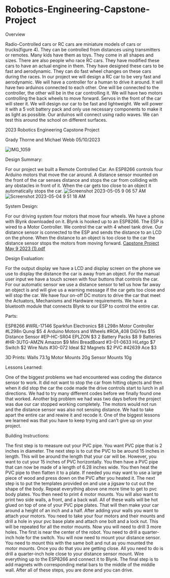 # Robotics-Engineering-Capstone-Project

Overview

Radio-Controlled cars or RC cars are miniature models of cars or trucks(figure 4). They can be controlled from distances using transmitters or remotes. Many kids have them as toys. They come in all shapes and sizes. There are also people who race RC cars. They have modified these cars to have an actual engine in them. They have designed these cars to be fast and aerodynamic. They can do fast wheel changes on these cars during the races.
In our project we will design a RC car to be very fast and aerodynamic. We will have a controller for a human to drive it around. It will have two arduinos connected to each other. One will be connected to the controller, the other will be in the car controlling it. We will have two motors controlling the back wheels to move forward. Servos in the front of the car will steer it.
We will design our car to be fast and lightweight. We will power it with a 5 volt battery pack and only use necessary components to make it as light as possible. Our arduinos will connect using radio waves. We can test this around the school on different surfaces.


2023 Robotics Engineering Capstone Project



Grady Thorne and Michael Webb
05/10/2023

![IMG_1059](https://github.com/mwebb25/Robotics-Engineering-Capstone-Project/assets/90726375/2a939505-40dd-4ecc-9f6e-d8c3bd338a80)


Design Summary:

For our project we built a Remote Controlled Car. An ESP8266 controls four Arduino motors that move the car around. A distance sensor mounted on the front of the car senses distance and stops the car from colliding with any obstacles in front of it. When the car gets too close to an object it automatically stops the car. 
![Screenshot 2023-05-05 9 06 57 AM](https://github.com/mwebb25/Robotics-Engineering-Capstone-Project/assets/90726375/3e7e15bf-cf57-4935-888a-55b759b8ff40)
![Screenshot 2023-05-04 9 51 18 AM](https://github.com/mwebb25/Robotics-Engineering-Capstone-Project/assets/90726375/1c64787d-4794-40a2-ae72-166d562c91bf)

System Design:

For our driving system four motors that move four wheels. We have a phone with Blynk downloaded on it. Blynk is hooked up to an ESP8266. The ESP is wired to a Motor Controller. We control the car with 4 wheel tank drive. Our distance sensor is connected to the ESP and sends the distance to an LCD on the phone. When the distance to an object is too close to the car the distance sensor stops the motors from moving forward.
[Capstone Project May 9 2023 (1).pdf](https://github.com/mwebb25/Robotics-Engineering-Capstone-Project/files/11441949/Capstone.Project.May.9.2023.1.pdf)

Design Evaluation:

For the output display we have a LCD and display screen on the phone we use to display the distance the car is away from an object. For the manual user input we have a touch screen with four buttons that controls the car. For our automatic sensor we use a distance sensor to tell us how far away an object is and will give us a warning message if the car gets too close and will stop the car. We have four on-off DC motors to drive the car that meet the Actuators, Mechanisms and Hardware requirements. We have a bluetooth module that connects Blynk to our ESP to control the entire car. 



Parts:

ESP8266 #WRL-17146 Sparkfun Electronics $8
L298n Motor Controller #L298n Qunqi $5
4 Arduino Motors and Wheels #ROA_408 DiGiYes $15
Distance Sensor #EP-HC-SR04 EPLZON $3
2 Battery Packs $8
9 Batteries #HR-3UTG-AMZN Amazon $9
Mini BreadBoard #3-01-0633 HiLetgo $7
Switch $2
Wire Nuts #30-072 Ideal $2
Magnets $2
PVC #42639 Ace $3

3D Prints:
Walls 73.1g
Motor Mounts 20g
Sensor Mounts 10g

Lessons Learned:

One of the biggest problems we had encountered was coding the distance sensor to work. It did not want to stop the car from hitting objects and then when it did stop the car the code made the drive controls start to lurch in all directions. We had to try many different codes before we finally found one that worked. Another big problem we had was two days before the project was due our car stopped working completely. The motors would not run and the distance sensor was also not sensing distance. We had to take apart the entire car and rewire it and recode it. One of the biggest lessons we learned was that you have to keep trying and can’t give up on your project.

Building Instructions:

The first step is to measure out your PVC pipe. You want PVC pipe that is 2 inches in diameter.  The next step is to cut the PVC to be around 15 inches in length. This will be around the length that your car will be. However, you want to cut your 15 inches of PVC horizontally. You then have a PVC pipe that can now be made of a length of 6.28 inches wide. You then heat the PVC pipe to then flatten it to a plate. If needed you may want to use a large piece of wood and press down on the PVC after you heated it. The next step is to put the templates provided on and use a jigsaw to cut out the shape of the body. Repeat everything above one more time to get to pvc body plates. You then need to print 4 motor mounts. You will also want to print two side walls, a front, and a back wall. All of these walls will be hot glued on top of one of your PVC pipe plates. That will then make your car around a height of an inch and a half. After adding your walls you want to attach your motors. You need to take your four motors and their mounts and drill a hole in your pvc base plate and attach one bolt and a lock nut. This will be repeated for all the motor mounts. Now you will need to drill 3 more holes. The first is near the center of the robot. You need to drill a quarter-inch hole for the switch. You will now need to mount your distance sensor. You need to mount this with the same bolt and nut as you mounted the motor mounts. Once you do that you are getting close. All you need to do is drill a quarter-inch hole close to your distance sensor mount. Wire everything up to the ESP8266 and connect it to Blynk. The final step is to add magnets with corresponding metal bars to the middle of the middle wall. After all of these steps, you are done and you can drive. 
